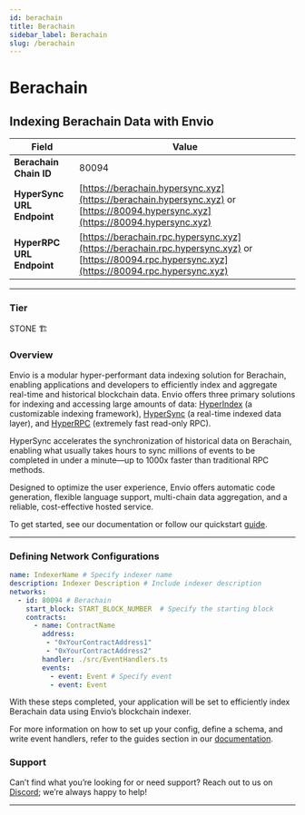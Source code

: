 ```yaml
---
id: berachain
title: Berachain
sidebar_label: Berachain
slug: /berachain
---
```


# Berachain

## Indexing Berachain Data with Envio

| **Field**                     | **Value**                                                                                          |
|-------------------------------|----------------------------------------------------------------------------------------------------|
| **Berachain Chain ID**     | 80094                                                                                            |
| **HyperSync URL Endpoint**    | [https://berachain.hypersync.xyz](https://berachain.hypersync.xyz) or [https://80094.hypersync.xyz](https://80094.hypersync.xyz) |
| **HyperRPC URL Endpoint**     | [https://berachain.rpc.hypersync.xyz](https://berachain.rpc.hypersync.xyz) or [https://80094.rpc.hypersync.xyz](https://80094.rpc.hypersync.xyz) |

---

### Tier

STONE 🏗️

### Overview

Envio is a modular hyper-performant data indexing solution for Berachain, enabling applications and developers to efficiently index and aggregate real-time and historical blockchain data. Envio offers three primary solutions for indexing and accessing large amounts of data: [HyperIndex](/docs/HyperIndex/overview) (a customizable indexing framework), [HyperSync](/docs/HyperSync/overview) (a real-time indexed data layer), and [HyperRPC](/docs/HyperSync/overview-hyperrpc) (extremely fast read-only RPC).

HyperSync accelerates the synchronization of historical data on Berachain, enabling what usually takes hours to sync millions of events to be completed in under a minute—up to 1000x faster than traditional RPC methods.

Designed to optimize the user experience, Envio offers automatic code generation, flexible language support, multi-chain data aggregation, and a reliable, cost-effective hosted service.

To get started, see our documentation or follow our quickstart [guide](/docs/HyperIndex/contract-import).

---

### Defining Network Configurations

```yaml
name: IndexerName # Specify indexer name
description: Indexer Description # Include indexer description
networks:
  - id: 80094 # Berachain  
    start_block: START_BLOCK_NUMBER  # Specify the starting block
    contracts:
      - name: ContractName
        address:
         - "0xYourContractAddress1"
         - "0xYourContractAddress2"
        handler: ./src/EventHandlers.ts
        events:
          - event: Event # Specify event
          - event: Event
```

With these steps completed, your application will be set to efficiently index Berachain data using Envio’s blockchain indexer.

For more information on how to set up your config, define a schema, and write event handlers, refer to the guides section in our [documentation](/docs/HyperIndex/configuration-file).

### Support

Can’t find what you’re looking for or need support? Reach out to us on [Discord](https://discord.com/invite/Q9qt8gZ2fX); we’re always happy to help!

---
